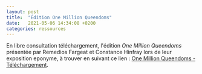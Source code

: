 ```yaml
---
layout: post
title:  "Édition One Million Queendoms"
date:   2021-05-06 14:34:08 +0200
categories: ressources
---
```

En libre consultation téléchargement, l'édition *One Million Queendoms* présentée par Remedios Fargeat et Constance Hinfray lors de leur exposition eponyme, à trouver en suivant ce lien : <a href="http://laguerriere.net/imgs/onemillionqueendoms_editionnumerique.pdf">One Million Queendoms - Téléchargement</a>.

<object data="http://laguerriere.net/imgs/onemillionqueendoms_editionnumerique.pdf" type="application/pdf" width="300" height="200">
   <embed src="http://laguerriere.net/imgs/onemillionqueendoms_editionnumerique.pdf" type="application/pdf">
 </object>
